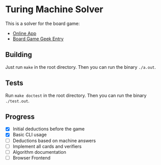 # Turing Machine Solver

This is a solver for the board game:

- [Online App](https://turingmachine.info/)
- [Board Game Geek Entry](https://boardgamegeek.com/boardgame/356123/turing-machine)

## Building

Just run `make` in the root directory. Then you can run the binary `./a.out`.

## Tests

Run `make doctest` in the root directory. Then you can run the binary `./test.out`.

## Progress

- [x] Initial deductions before the game
- [x] Basic CLI usage
- [ ] Deductions based on machine answers
- [ ] Implement all cards and verifiers
- [ ] Algorithm documentation
- [ ] Browser Frontend
